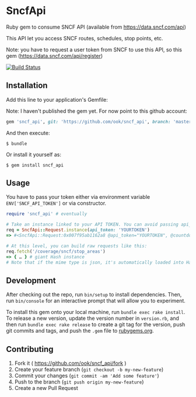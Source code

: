 # SncfApi

Ruby gem to consume SNCF API (available from https://data.sncf.com/api)

This API let you access SNCF routes, schedules, stop points, etc.

Note: you have to request a user token from SNCF to use this API, so this gem (https://data.sncf.com/api/register)

[![Build Status](https://travis-ci.org/ook/sncf_api.svg)](https://travis-ci.org/ook/sncf_api)

## Installation

Add this line to your application's Gemfile:

Note: I haven't published the gem yet. For now point to this github account:

```ruby
gem 'sncf_api', git: 'https://github.com/ook/sncf_api', branch: 'master'
```

And then execute:

    $ bundle

Or install it yourself as:

    $ gem install sncf_api

## Usage

You have to pass your token either via environment variable `ENV['SNCF_API_TOKEN']` or via constructor.

```ruby
require 'sncf_api' # eventually

# Take an instance linked to your API TOKEN. You can avoid passing api_token if ENV['SNCF_API_TOKEN'] is defined
req = SncfApi::Request.instance(api_token: 'YOURTOKEN')
=> #<SncfApi::Request:0x007f95ab1162a8 @api_token="YOURTOKEN", @countdown={:per_day=>2997, :per_month=>89997, :per_month_started_at=>2015-06-19 12:01:03 UTC, :per_day_started_at=>2015-06-19 12:01:03 UTC}, @plan={:per_day=>3000, :per_month=>90000}>

# At this level, you can build raw requests like this:
req.fetch('/coverage/sncf/stop_areas')
=> { … } # giant Hash instance
# Note that if the mime type is json, it's automatically loaded into Hash. Raw String will be returned if it's not the case.

```

## Development

After checking out the repo, run `bin/setup` to install dependencies. Then, run `bin/console` for an interactive prompt that will allow you to experiment.

To install this gem onto your local machine, run `bundle exec rake install`. To release a new version, update the version number in `version.rb`, and then run `bundle exec rake release` to create a git tag for the version, push git commits and tags, and push the `.gem` file to [rubygems.org](https://rubygems.org).

## Contributing

1. Fork it ( https://github.com/ook/sncf_api/fork )
2. Create your feature branch (`git checkout -b my-new-feature`)
3. Commit your changes (`git commit -am 'Add some feature'`)
4. Push to the branch (`git push origin my-new-feature`)
5. Create a new Pull Request
